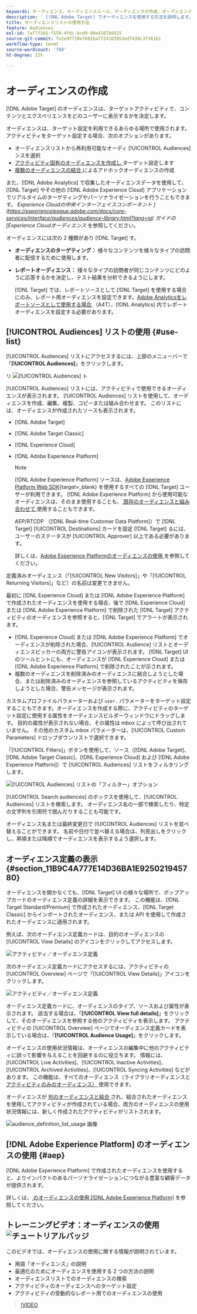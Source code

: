 ```yaml
---
keywords: オーディエンス、オーディエンスルール、オーディエンスの作成、オーディエンスの作成、ターゲットオーディエンス、レポートオーディエンス、レポートオーディエンス、セグメント、カスタムプロファイルパラメーター、オーディエンス定義、オーディエンスリスト
description: ' [!DNL Adobe Target] でオーディエンスを使用する方法を説明します。'
title: オーディエンスリストの使用方法
feature: Audiences
exl-id: 7af7f101-f550-4fdc-bcd9-90e4107b0415
source-git-commit: fe1e97710e7692ba7724103853ed7438c3f361b1
workflow-type: tm+mt
source-wordcount: '760'
ht-degree: 22%

---
```


# オーディエンスの作成

[!DNL Adobe Target] のオーディエンスは、ターゲットアクティビティで、コンテンツとエクスペリエンスをどのユーザーに表示するかを決定します。

オーディエンスは、ターゲット設定を利用できるあらゆる場所で使用されます。アクティビティをターゲット設定する場合、次のオプションがあります。

* オーディエンスリストから再利用可能なオーディ [!UICONTROL Audiences] ンスを選択
* [ アクティビティ固有のオーディエンスを作成し ](/help/main/c-target/creating-activity-only-audience.md) ターゲット設定します
* [ 複数のオーディエンスの結合 ](/help/main/c-target/combining-multiple-audiences.md#concept_A7386F1EA4394BD2AB72399C225981E5) によるアドホックオーディエンスの作成

また、[!DNL Adobe Analytics] で収集したオーディエンスデータを使用して、[!DNL Target] やその他の [!DNL Adobe Experience Cloud] アプリケーションでリアルタイムのターゲティングやパーソナライゼーションを行うこともできます。 *Experience Cloudの中央インターフェイスコンポーネント ](https://experienceleague.adobe.com/docs/core-services/interface/audiences/audience-library.html?lang=ja) ガイドの [Experience Cloudオーディエンス* を参照してください。

オーディエンスには次の 2 種類があり [!DNL Target] す。

* **オーディエンスのターゲティング：** 様々なコンテンツを様々なタイプの訪問者に配信するために使用します。
* **レポートオーディエンス：** 様々なタイプの訪問者が同じコンテンツにどのように応答するかを決定し、テスト結果を分析できるようにします。

  [!DNL Target] では、レポートソースとして [!DNL Target] を使用する場合にのみ、レポート用オーディエンスを設定できます。[Adobe Analyticsをレポートソースとして使用する場合 ](/help/main/c-integrating-target-with-mac/a4t/a4t.md) （A4T）、[!DNL Analytics] 内でレポートオーディエンスを設定する必要があります。

## [!UICONTROL Audiences] リストの使用 {#use-list}

[!UICONTROL Audiences] リストにアクセスするには、上部のメニューバーで「**[!UICONTROL Audiences]**」をクリックします。

リ ![[!UICONTROL Audiences] ト ](assets/audiences_list.png)

[!UICONTROL Audiences] リストには、アクティビティで使用できるオーディエンスが表示されます。 [!UICONTROL Audiences] リストを使用して、オーディエンスを作成、編集、複製、コピーまたは組み合わせます。 このリストには、オーディエンスが作成されたソースも表示されます。

* [!DNL Adobe Target]
* [!DNL Adobe Target Classic]
* [!DNL Experience Cloud]
* [!DNL Adobe Experience Platform]

  >[!NOTE]
  >
  >[!DNL Adobe Experience Platform] ソースは、[Adobe Experience Platform Web SDK](https://experienceleague.adobe.com/docs/target-dev/developer/client-side/aep-web-sdk.html?lang=ja){target=_blank} を使用するすべての [!DNL Target] ユーザーが利用できます。 [!DNL Adobe Experience Platform] から使用可能なオーディエンスは、そのまま使用することも、[ 既存のオーディエンスと組み合わせて ](/help/main/c-target/combining-multiple-audiences.md) 使用することもできます。
  >
  >AEP/RTCDP （[!DNL Real-time Customer Data Platform]）で [!DNL Target] [!UICONTROL Destinations] カードを設定 [!DNL Target] るには、ユーザーのステータスが [!UICONTROL Approver] 以上である必要があります。
  >
  >詳しくは、[Adobe Experience Platformのオーディエンスの使用 ](#aep) を参照してください。

定義済みオーディエンス（「[!UICONTROL New Visitors]」や「[!UICONTROL Returning Visitors]」など）の名前は変更できません。

最初に [!DNL Experience Cloud] または [!DNL Adobe Experience Platform] で作成されたオーディエンスを使用する場合、後で [!DNL Experience Cloud] または [!DNL Adobe Experience Platform] で削除された [!DNL Target] アクティビティのオーディエンスを参照すると、[!DNL Target] でアラートが表示されます。

* [!DNL Experience Cloud] または [!DNL Adobe Experience Platform] でオーディエンスが削除された場合、[!UICONTROL Audience] リストとオーディエンスピッカーの両方に警告アイコンが表示されます。 [!DNL Target] UI のツールヒントにも、オーディエンスが [!DNL Experience Cloud] または [!DNL Adobe Experience Platform] で削除されたことが示されます。
* 複数のオーディエンスを削除済みのオーディエンスに結合しようとした場合、または削除済みのオーディエンスを参照しているアクティビティを保存しようとした場合、警告メッセージが表示されます。

カスタムプロファイルパラメーターおよび `user.` パラメーターをターゲット設定することもできます。オーディエンスを作成する際に、アクティビティのターゲット設定に使用する属性をオーディエンスビルダーウィンドウにドラッグします。 目的の属性が表示されない場合、その属性は mbox によって呼び出されていません。 その他のカスタム mbox パラメーターは、[!UICONTROL Custom Parameters] ドロップダウンリストで選択できます。

「[!UICONTROL Filters]」ボタンを使用して、ソース（[!DNL Adobe Target]、[!DNL Adobe Target Classic]、[!DNL Experience Cloud] および [!DNL Adobe Experience Platform]）で [!UICONTROL Audiences] リストをフィルタリングします。

![[!UICONTROL Audiences] リストの「フィルター」オプション ](assets/filters.png)

[!UICONTROL Search audiences] のボックスを使用して、[!UICONTROL Audiences] リストを検索します。 オーディエンス名の一部で検索したり、特定の文字列を引用符で囲んだりすることも可能です。

オーディエンス名または最終変更日で [!UICONTROL Audiences] リストを並べ替えることができます。 名前や日付で並べ替える場合は、列見出しをクリックし、昇順または降順でオーディエンスを表示するよう選択します。

## オーディエンス定義の表示 {#section_11B9C4A777E14D36BA1E925021945780}

オーディエンスを開かなくても、[!DNL Target] UI の様々な場所で、ポップアップカードのオーディエンス定義の詳細を表示できます。 この機能は、[!DNL Target Standard/Premium] で作成されたオーディエンス、[!DNL Target Classic] からインポートされたオーディエンス、または API を使用して作成されたオーディエンスに適用されます。

例えば、次のオーディエンス定義カードは、目的のオーディエンスの [!UICONTROL View Details] のアイコンをクリックしてアクセスします。

![アクティビティ／オーディエンス定義](assets/audience_definition_list.png)

次のオーディエンス定義カードにアクセスするには、アクティビティの [!UICONTROL Overview] ページで「[!UICONTROL View Details]」アイコンをクリックします。

![アクティビティ／オーディエンス定義](assets/view-details-activity-overview.png)

オーディエンス定義カードに、オーディエンスのタイプ、ソースおよび属性が表示されます。 該当する場合は、「**[!UICONTROL View full details]**」をクリックして、そのオーディエンスを参照する他のアクティビティを表示します。 アクティビティの [!UICONTROL Overview] ページでオーディエンス定義カードを表示している場合は、「**[!UICONTROL Audience Usage]**」をクリックします。

オーディエンスの使用状況情報は、オーディエンスの編集中に他のアクティビティに誤って影響を与えることを回避するのに役立ちます。 情報には、[!UICONTROL Live Activities]、[!UICONTROL Inactive Activities]、[!UICONTROL Archived Activities]、[!UICONTROL Syncing Activities] などがあります。 この機能は、すべてのオーディエンス（ライブラリオーディエンスと [ アクティビティのみのオーディエンス） ](/help/main/c-target/creating-activity-only-audience.md#concept_A6BADCF530ED4AE1852E677FEBE68483) 使用できます。

オーディエンスが [ 別のオーディエンスと結合 ](/help/main/c-target/combining-multiple-audiences.md) され、結合されたオーディエンスを使用してアクティビティが作成されている場合、両方のオーディエンスの使用状況情報には、新しく作成されたアクティビティがリストされます。

![audience_definition_list_usage 画像 ](assets/audience_definition_list_usage.png)

<!--The following audience definition card is for an audience imported from the Adobe Experience Cloud. In this instance, the audience was imported from Adobe Audience Manager (AAM).

![Usage tab on Audience Definition card](assets/audience_definition_mc.png)

The following details are available for these imported audience types:

| Audience Type | Details |
|--- |--- |
|Mobile audience|Marketing Name, Vendor, and Model.<br>The `matches | does not match` operator displays instead of `equals | does not equal`<br>![Imported Mobile Audience](/help/main/c-target/c-audiences/assets/imported_mobile_audience.png).|
|Visitor-behavior audience|**user.categoryAffinity:** `categoryAffinity` with `FAVORITE` parameter.<br>![Imported Category Affinity](/help/main/c-target/c-audiences/assets/imported_category_affinity.png)<br>**Monitoring:** Monitoring service equals true.<br>**No Monitoring Service:** Monitoring service equals false.<br>![Imported Monitoring](/help/main/c-target/c-audiences/assets/imported_monitoring.png)|
|Audiences using the NOT operator|**Single Rule:** Target displays the audience in the format `[All Visitor AND [NOT [rule]`. Single NOT rule displays with AND with `AllVisitor` audience.<br>![Imported Not Audience](/help/main/c-target/c-audiences/assets/imported_not_audience.png)|

Keep the following points in mind as you work with imported audiences:

* Expression target audiences are no longer supported in Target Standard/Premium. 
* Target Standard/Premium does not support some deprecated audiences or has improved operators for ease of use. Because of this, the definition of an imported audience, although working as per definition, does not mean that same is now available for creation in the Standard/Premium interface. For example, Social Audiences are visible with their rules but Target Standard/Premium does not allow social audiences to be created.-->

## [!DNL Adobe Experience Platform] のオーディエンスの使用 {#aep}

[!DNL Adobe Experience Platform] で作成されたオーディエンスを使用すると、よりインパクトのあるパーソナライゼーションにつながる豊富な顧客データが提供されます。

詳しくは、[ のオーディエンスの使用  [!DNL Adobe Experience Platform]](/help/main/c-integrating-target-with-mac/integrating-with-rtcdp.md#aep) を参照してください。

## トレーニングビデオ：オーディエンスの使用 ![ チュートリアルバッジ ](/help/main/assets/tutorial.png)

このビデオでは、オーディエンスの使用に関する情報が説明されています。

* 用語「オーディエンス」の説明
* 最適化のためにオーディエンスを使用する 2 つの方法の説明
* オーディエンスリストでのオーディエンスの検索
* アクティビティのオーディエンスへのターゲット設定
* アクティビティの受動的なレポート用でのオーディエンスの使用

>[!VIDEO](https://video.tv.adobe.com/v/17398)
